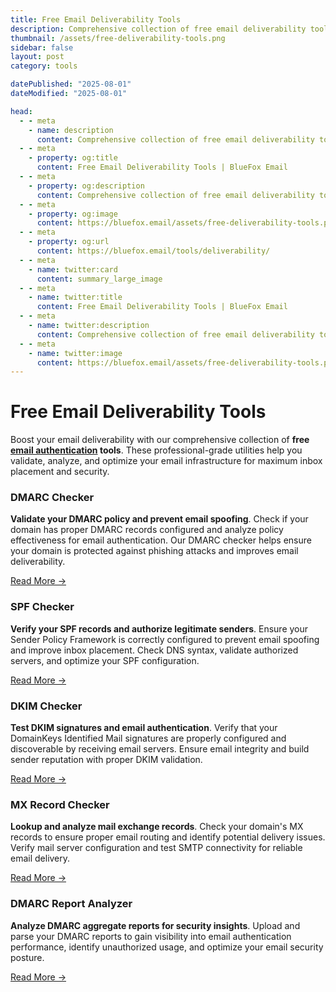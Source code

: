 ```yaml
---
title: Free Email Deliverability Tools 
description: Comprehensive collection of free email deliverability tools including DMARC checker, SPF validator, DKIM verifier, MX record lookup, and DMARC report analyzer.
thumbnail: /assets/free-deliverability-tools.png
sidebar: false
layout: post
category: tools

datePublished: "2025-08-01"
dateModified: "2025-08-01"

head:
  - - meta
    - name: description
      content: Comprehensive collection of free email deliverability tools including DMARC checker, SPF validator, DKIM verifier, MX record lookup, and DMARC report analyzer.
  - - meta
    - property: og:title
      content: Free Email Deliverability Tools | BlueFox Email
  - - meta
    - property: og:description
      content: Comprehensive collection of free email deliverability tools including DMARC checker, SPF validator, DKIM verifier, MX record lookup, and DMARC report analyzer.
  - - meta
    - property: og:image
      content: https://bluefox.email/assets/free-deliverability-tools.png
  - - meta
    - property: og:url
      content: https://bluefox.email/tools/deliverability/
  - - meta
    - name: twitter:card
      content: summary_large_image
  - - meta
    - name: twitter:title
      content: Free Email Deliverability Tools | BlueFox Email
  - - meta
    - name: twitter:description
      content: Comprehensive collection of free email deliverability tools including DMARC checker, SPF validator, DKIM verifier, MX record lookup, and DMARC report analyzer.
  - - meta
    - name: twitter:image
      content: https://bluefox.email/assets/free-deliverability-tools.png
---
```


<GlossaryNavigation link="/tools" label="Back to Tools Home" />

# Free Email Deliverability Tools

Boost your email deliverability with our comprehensive collection of **free [email authentication](/email-sending-concepts/email-authentication.md) tools**. These professional-grade utilities help you validate, analyze, and optimize your email infrastructure for maximum inbox placement and security.

### DMARC Checker
**Validate your DMARC policy and prevent email spoofing**. Check if your domain has proper DMARC records configured and analyze policy effectiveness for email authentication. Our DMARC checker helps ensure your domain is protected against phishing attacks and improves email deliverability.

[Read More →](/tools/deliverability/dmarc-checker.md)


### SPF Checker  
**Verify your SPF records and authorize legitimate senders**. Ensure your Sender Policy Framework is correctly configured to prevent email spoofing and improve inbox placement. Check DNS syntax, validate authorized servers, and optimize your SPF configuration.

[Read More →](/tools/deliverability/spf-checker)


### DKIM Checker
**Test DKIM signatures and email authentication**. Verify that your DomainKeys Identified Mail signatures are properly configured and discoverable by receiving email servers. Ensure email integrity and build sender reputation with proper DKIM validation.

[Read More →](/tools/deliverability/dkim-checker)


### MX Record Checker
**Lookup and analyze mail exchange records**. Check your domain's MX records to ensure proper email routing and identify potential delivery issues. Verify mail server configuration and test SMTP connectivity for reliable email delivery.

[Read More →](/tools/deliverability/mx-checker)


### DMARC Report Analyzer
**Analyze DMARC aggregate reports for security insights**. Upload and parse your DMARC reports to gain visibility into email authentication performance, identify unauthorized usage, and optimize your email security posture.

[Read More →](/tools/deliverability/dmarc-report-analyzer.md)

